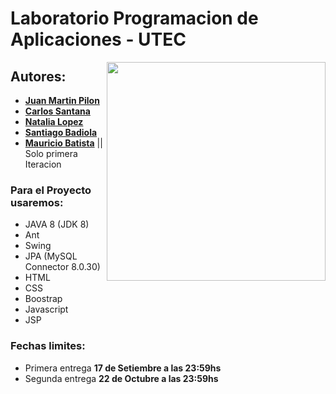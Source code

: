 # Laboratorio Programacion de Aplicaciones - UTEC

<img align="right" width="350" src="https://media.giphy.com/media/Dh5q0sShxgp13DwrvG/giphy.gif">

## Autores:

* **[Juan Martin Pilon](https://github.com/JuanmaPilon)**
* **[Carlos Santana](https://github.com/Carlangassss)**
* **[Natalia Lopez](https://github.com/Natalialopezutec)**
* **[Santiago Badiola](https://github.com/SantiagoBadiola2002)**
* **[Mauricio Batista](https://github.com/rkko)** || Solo primera Iteracion

### Para el Proyecto usaremos:

- JAVA 8 (JDK 8)
- Ant
- Swing
- JPA (MySQL Connector 8.0.30)
- HTML
- CSS
- Boostrap
- Javascript
- JSP

### Fechas limites:

- Primera entrega **17 de Setiembre a las 23:59hs**
- Segunda entrega **22 de Octubre a las 23:59hs**
